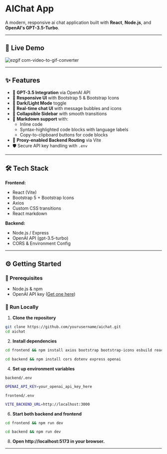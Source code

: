 # AIChat App

A modern, responsive ai chat application built with **React**, **Node.js**, and **OpenAI's GPT-3.5-Turbo**.


---
## 📸 Live Demo

![ezgif com-video-to-gif-converter](https://github.com/user-attachments/assets/e5c375a9-996f-4d68-a42d-c74ac524e976)

---

## ✨ Features

- 🔮 **GPT-3.5 Integration** via OpenAI API
- 🎨 **Responsive UI** with Bootstrap 5 & Bootstrap Icons
- 🌙 **Dark/Light Mode** toggle
- 📩 **Real-time chat UI** with message bubbles and icons
- 🧭 **Collapsible Sidebar** with smooth transitions
- 💬 **Markdown support** with:
  - Inline code
  - Syntax-highlighted code blocks with language labels
  - Copy-to-clipboard buttons for code blocks
- 🚀 **Proxy-enabled Backend Routing** via Vite
- 🛡️ Secure API key handling with `.env`

---

## 🛠️ Tech Stack

**Frontend:**
- React (Vite)
- Bootstrap 5 + Bootstrap Icons
- Axios
- Custom CSS transitions
- React markdown

**Backend:**
- Node.js / Express
- OpenAI API (gpt-3.5-turbo)
- CORS & Environment Config

---

## ⚙️ Getting Started

### 🔧 Prerequisites
- Node.js & npm
- OpenAI API key ([Get one here](https://platform.openai.com/account/api-keys))

### 🚀 Run Locally

1. **Clone the repository**

```bash
git clone https://github.com/yourusername/aichat.git
cd aichat
```

2. **Install dependencies**

```bash
cd frontend && npm install axios bootstrap bootstrap-icons esbuild react react-dom
```
```bash
cd backend && npm install cors dotenv express openai
```

4. **Set up environment variables**

`backend/.env`
```bash
OPENAI_API_KEY=your_openai_api_key_here
```
`frontend/.env`
```bash
VITE_BACKEND_URL=http://localhost:3000
```

6. **Start both backend and frontend**

```bash
cd frontend && npm run dev
```
```bash
cd backend && npm run dev
```

8. **Open http://localhost:5173 in your browser.**

---

